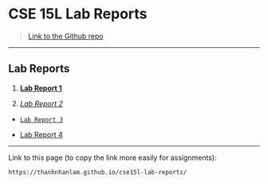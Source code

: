 # CSE 15L Lab Reports

> [Link to the Github repo][Github Repo]

---

## Lab Reports

1. [__Lab Report 1__][Lab Report 1]

2. [*Lab Report 2*][Lab Report 2]

* [`Lab Report 3`][Lab Report 3]

* [Lab Report 4][Lab Report 4]

***

Link to this page (to copy the link more easily for assignments): 
```
https://thanhnhanlam.github.io/cse15l-lab-reports/
```

[Github Repo]: https://github.com/thanhnhanlam/cse15l-lab-reports.git
[Lab Report 1]: lab-report-1-week-2.html
[Lab Report 2]: https://thanhnhanlam.github.io/cse15l-lab-reports/lab-report/lab-report-2-week-4.html
[Lab Report 3]: https://thanhnhanlam.github.io/cse15l-lab-reports/lab-report/lab-report-3-week-6.html
[Lab Report 4]: https://thanhnhanlam.github.io/cse15l-lab-reports/lab-report-4/lab-report-4-week-8.html
